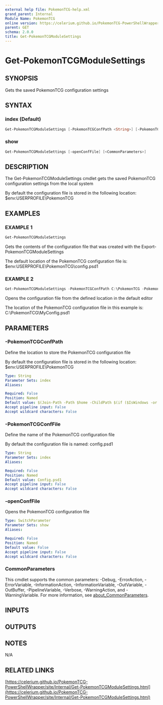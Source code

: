 ```yaml
---
external help file: PokemonTCG-help.xml
grand_parent: Internal
Module Name: PokemonTCG
online version: https://celerium.github.io/PokemonTCG-PowerShellWrapper/site/Internal/Get-PokemonTCGModuleSettings.html
parent: GET
schema: 2.0.0
title: Get-PokemonTCGModuleSettings
---
```


# Get-PokemonTCGModuleSettings

## SYNOPSIS
Gets the saved PokemonTCG configuration settings

## SYNTAX

### index (Default)
```powershell
Get-PokemonTCGModuleSettings [-PokemonTCGConfPath <String>] [-PokemonTCGConfFile <String>] [<CommonParameters>]
```

### show
```powershell
Get-PokemonTCGModuleSettings [-openConfFile] [<CommonParameters>]
```

## DESCRIPTION
The Get-PokemonTCGModuleSettings cmdlet gets the saved PokemonTCG configuration settings
from the local system

By default the configuration file is stored in the following location:
    $env:USERPROFILE\PokemonTCG

## EXAMPLES

### EXAMPLE 1
```powershell
Get-PokemonTCGModuleSettings
```

Gets the contents of the configuration file that was created with the
Export-PokemonTCGModuleSettings

The default location of the PokemonTCG configuration file is:
    $env:USERPROFILE\PokemonTCG\config.psd1

### EXAMPLE 2
```powershell
Get-PokemonTCGModuleSettings -PokemonTCGConfPath C:\PokemonTCG -PokemonTCGConfFile MyConfig.psd1 -openConfFile
```

Opens the configuration file from the defined location in the default editor

The location of the PokemonTCG configuration file in this example is:
    C:\PokemonTCG\MyConfig.psd1

## PARAMETERS

### -PokemonTCGConfPath
Define the location to store the PokemonTCG configuration file

By default the configuration file is stored in the following location:
    $env:USERPROFILE\PokemonTCG

```yaml
Type: String
Parameter Sets: index
Aliases:

Required: False
Position: Named
Default value: $(Join-Path -Path $home -ChildPath $(if ($IsWindows -or $PSEdition -eq 'Desktop') {"PokemonTCG"}else{".PokemonTCG"}) )
Accept pipeline input: False
Accept wildcard characters: False
```

### -PokemonTCGConfFile
Define the name of the PokemonTCG configuration file

By default the configuration file is named:
    config.psd1

```yaml
Type: String
Parameter Sets: index
Aliases:

Required: False
Position: Named
Default value: Config.psd1
Accept pipeline input: False
Accept wildcard characters: False
```

### -openConfFile
Opens the PokemonTCG configuration file

```yaml
Type: SwitchParameter
Parameter Sets: show
Aliases:

Required: False
Position: Named
Default value: False
Accept pipeline input: False
Accept wildcard characters: False
```

### CommonParameters
This cmdlet supports the common parameters: -Debug, -ErrorAction, -ErrorVariable, -InformationAction, -InformationVariable, -OutVariable, -OutBuffer, -PipelineVariable, -Verbose, -WarningAction, and -WarningVariable. For more information, see [about_CommonParameters](http://go.microsoft.com/fwlink/?LinkID=113216).

## INPUTS

## OUTPUTS

## NOTES
N/A

## RELATED LINKS

[https://celerium.github.io/PokemonTCG-PowerShellWrapper/site/Internal/Get-PokemonTCGModuleSettings.html](https://celerium.github.io/PokemonTCG-PowerShellWrapper/site/Internal/Get-PokemonTCGModuleSettings.html)

